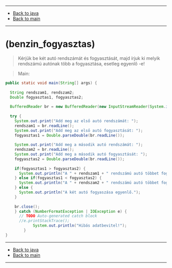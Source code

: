 
---

- [Back to java](../../java.md)
- [Back to main](../../../../README.md)

---

# (benzin_fogyasztas)

> Kérjük be két autó rendszámát és fogyasztását, 
> majd írjuk ki melyik rendszámú autónak több a fogyasztása, 
> esetleg egyenlő -e! 

> Main:

```java
public static void main(String[] args) {
		
  String rendszam1, rendszam2;
  Double fogyasztas1, fogyasztas2;
		
  BufferedReader br = new BufferedReader(new InputStreamReader(System.in));
		
  try {
    System.out.print("Add meg az első autó rendszámát: ");
    rendszam1 = br.readLine();
    System.out.print("Add meg az első autó fogyasztását: ");
    fogyasztas1 = Double.parseDouble(br.readLine());
			
    System.out.print("Add meg a második autó rendszámát: ");
    rendszam2 = br.readLine();
    System.out.print("Add meg a második autó fogyasztását: ");
    fogyasztas2 = Double.parseDouble(br.readLine());
			
    if(fogyasztas1 > fogyasztas2) {
      System.out.println("A " + rendszam1 + " rendszámú autó többet fogyaszt, mint a " + rendszam2 + " rendszámú autó.");
    } else if(fogyasztas1 < fogyasztas2) {
      System.out.println("A " + rendszam2 + " rendszámú autó többet fogyaszt, mint a " + rendszam1 + " rendszámú autó.");
    } else {
      System.out.println("A két autó fogyaszása egyenlő.");
    }
			
    br.close();
    } catch (NumberFormatException | IOException e) {
      // TODO Auto-generated catch block
      //e.printStackTrace();
			System.out.println("Hibás adatbevitel!");
		}
}
```

---

- [Back to java](../../java.md)
- [Back to main](../../../../README.md)

---

